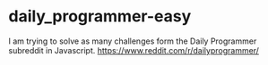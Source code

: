 # daily_programmer-easy

I am trying to solve as many challenges form the Daily Programmer subreddit in Javascript.
https://www.reddit.com/r/dailyprogrammer/

